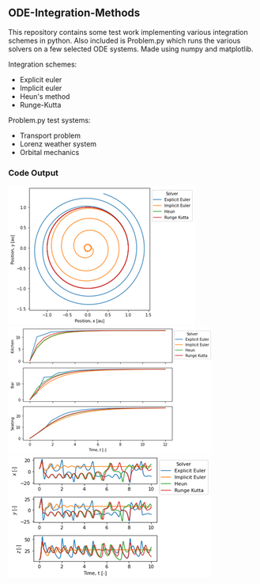 ## ODE-Integration-Methods

This repository contains some test work implementing various integration schemes in python.  Also included is Problem.py which runs the various solvers on a few selected ODE systems.  Made using numpy and matplotlib.

Integration schemes:
- Explicit euler
- Implicit euler
- Heun's method
- Runge-Kutta

Problem.py test systems:
- Transport problem
- Lorenz weather system
- Orbital mechanics

### Code Output
<img src="orbit.png">
<img src="transport.png">
<img src="lorenz.png">

